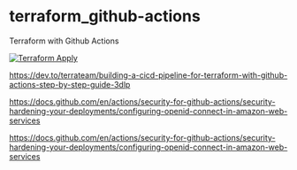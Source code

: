 # terraform_github-actions
Terraform with Github Actions


[![Terraform Apply](https://github.com/hyorch/terraform_github-actions/actions/workflows/terraform-apply.yaml/badge.svg?branch=main)](https://github.com/hyorch/terraform_github-actions/actions/workflows/terraform-apply.yaml)



https://dev.to/terrateam/building-a-cicd-pipeline-for-terraform-with-github-actions-step-by-step-guide-3dlp


https://docs.github.com/en/actions/security-for-github-actions/security-hardening-your-deployments/configuring-openid-connect-in-amazon-web-services

https://docs.github.com/en/actions/security-for-github-actions/security-hardening-your-deployments/configuring-openid-connect-in-amazon-web-services
